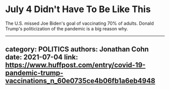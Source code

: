 # July 4 Didn't Have To Be Like This

The U.S. missed Joe Biden's goal of vaccinating 70% of adults. Donald Trump's politicization of the pandemic is a big reason why.

---
category: POLITICS
authors: Jonathan Cohn
date: 2021-07-04
link: https://www.huffpost.com/entry/covid-19-pandemic-trump-vaccinations_n_60e0735ce4b06fb1a6eb4948
---
